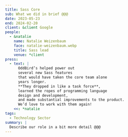 ```yaml
---
title: Sass Core
sub: What we did in brief @@@
date: 2023-05-23
end: 2024-02-20
client: &client Google
people:
  - &natalie
    name: Natalie Weizenbaum
    face: natalie-weizenbaum.webp
    title: Sass lead
    venue: *client
press:
  - text: |
      OddBird’s helped power out
      several new Sass features
      that would have taken the core team alone
      years longer.
      **They dropped in like a task force**,
      learned the ropes of programming language
      design and development,
      and made substantial improvements to the product.
      We’d love to work with them again!
    <<: *natalie
tags:
  - Technology Sector
summary: |
  Describe our role in a bit more detail @@@
---
```


